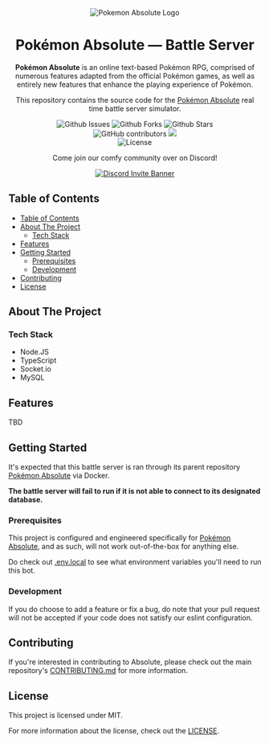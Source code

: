 <div align="center">
  <img src="https://github.com/Toxocious/Absolute/raw/master/absolute/rpg/images/Assets/banner.png" title="Pokemon Absolute Logo" alt="Pokemon Absolute Logo" />
  <h1 align="center">Pok&eacute;mon Absolute &mdash; Battle Server</h1>

  **Pok&eacute;mon Absolute** is an online text-based Pok&eacute;mon RPG, comprised of numerous features adapted from the official Pok&eacute;mon games, as well as entirely new features that enhance the playing experience of Pok&eacute;mon.

  This repository contains the source code for the [Pok&eacute;mon Absolute](https://github.com/Toxocious/Absolute) real time battle server simulator.

  <img alt="Github Issues" src="https://img.shields.io/github/issues/Toxocious/Absolute-Battle-Server?style=for-the-badge&logo=appveyor" />
  <img alt="Github Forks" src="https://img.shields.io/github/forks/Toxocious/Absolute-Battle-Server?style=for-the-badge&logo=appveyor" />
  <img alt="Github Stars" src="https://img.shields.io/github/stars/Toxocious/Absolute-Battle-Server?style=for-the-badge&logo=appveyor" />
  <br />

  <img alt="GitHub contributors" src="https://img.shields.io/github/contributors/Toxocious/Absolute-Battle-Server?style=for-the-badge">
  <a href="https://visitorbadge.io/status?path=https%3A%2F%2Fgithub.com%2FToxocious%2FAbsolute-Chat">
    <img src="https://api.visitorbadge.io/api/visitors?path=https%3A%2F%2Fgithub.com%2FToxocious%2FAbsolute-Chat&label=VIEWS&countColor=%234a618f" />
  </a>
  <br />

  <img alt="License" src="https://img.shields.io/github/license/Toxocious/Absolute-Battle-Server?style=for-the-badge&logo=appveyor" />

  Come join our comfy community over on Discord!

  <a href="https://discord.gg/SHnvbsS" target="_blank">
    <img src="https://discord.com/api/guilds/269182206621122560/widget.png?style=banner2" alt="Discord Invite Banner" />
  </a>
</div>


## Table of Contents
- [Table of Contents](#table-of-contents)
- [About The Project](#about-the-project)
  - [Tech Stack](#tech-stack)
- [Features](#features)
- [Getting Started](#getting-started)
  - [Prerequisites](#prerequisites)
  - [Development](#development)
- [Contributing](#contributing)
- [License](#license)



## About The Project
### Tech Stack
- Node.JS
- TypeScript
- Socket.io
- MySQL



## Features
TBD



## Getting Started
It's expected that this battle server is ran through its parent repository [Pok&eacute;mon Absolute](https://github.com/Toxocious/Absolute) via Docker.

**The battle server will fail to run if it is not able to connect to its designated database.**

### Prerequisites
This project is configured and engineered specifically for [Pok&eacute;mon Absolute](https://github.com/Toxocious/Absolute), and as such, will not work out-of-the-box for anything else.

Do check out [.env.local](.env.local) to see what environment variables you'll need to run this bot.

### Development
If you do choose to add a feature or fix a bug, do note that your pull request will not be accepted if your code does not satisfy our eslint configuration.



## Contributing
If you're interested in contributing to Absolute, please check out the main repository's [CONTRIBUTING.md]([.github/CONTRIBUTING.md](https://github.com/Toxocious/Absolute/blob/master/.github/CONTRIBUTING.md)) for more information.



## License
This project is licensed under MIT.

For more information about the license, check out the [LICENSE](LICENSE).
